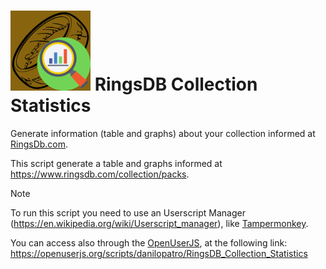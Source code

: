 # ![RingsDB-Collection-Statistics](icon-128.png) RingsDB Collection Statistics
Generate information (table and graphs) about your collection informed at [RingsDb.com](https://ringsdb.com/).

This script generate a table and graphs informed at https://www.ringsdb.com/collection/packs.

> [!NOTE]
> To run this script you need to use an Userscript Manager (https://en.wikipedia.org/wiki/Userscript_manager), like [Tampermonkey](https://www.tampermonkey.net/).
> 
> You can access also through the [OpenUserJS](https://openuserjs.org/), at the following link: https://openuserjs.org/scripts/danilopatro/RingsDB_Collection_Statistics
